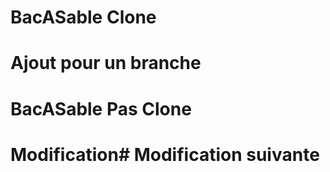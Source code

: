 # BacASable Clone
# Ajout pour un branche
# BacASable Pas Clone
# Modification# Modification suivante
